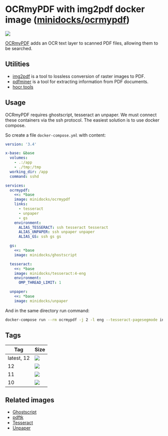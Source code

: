 OCRmyPDF with img2pdf docker image ([minidocks/ocrmypdf](https://hub.docker.com/r/minidocks/ocrmypdf))
======================================================================================================

![](https://raw.githubusercontent.com/jbarlow83/OCRmyPDF/master/docs/images/logo.svg?sanitize=true)

[OCRmyPDF](https://ocrmypdf.readthedocs.io/) adds an OCR text layer to scanned
PDF files, allowing them to be searched.

Utilities
---------

-   [img2pdf](https://gitlab.mister-muffin.de/josch/img2pdf) is a tool to
    lossless conversion of raster images to PDF.
-   [pdfminer](https://github.com/pdfminer/pdfminer.six) is a tool for
    extracting information from PDF documents.
-   [hocr tools](https://github.com/tmbdev/hocr-tools)

Usage
-----

OCRmyPDF requires ghostscript, tesseract an unpaper. We must connect these
containers via the ssh protocol. The easiest solution is to use docker compose.

So create a file `docker-compose.yml` with content:

```yaml
version: '3.4'

x-base: &base
  volumes:
    - .:/app
    - ./tmp:/tmp
  working_dir: /app
  command: sshd

services:
  ocrmypdf:
    <<: *base
    image: minidocks/ocrmypdf
    links:
      - tesseract
      - unpaper
      - gs
    environment:
      ALIAS_TESSERACT: ssh tesseract tesseract
      ALIAS_UNPAPER: ssh unpaper unpaper
      ALIAS_GS: ssh gs gs

  gs:
    <<: *base
    image: minidocks/ghostscript

  tesseract:
    <<: *base
    image: minidocks/tesseract:4-eng
    environment:
      OMP_THREAD_LIMIT: 1

  unpaper:
    <<: *base
    image: minidocks/unpaper
```

And in the same directory run command:

```bash
docker-compose run --rm ocrmypdf -j 2 -l eng --tesseract-pagesegmode input.pdf output.pdf
```

Tags
----

| Tag        | Size                                                                       |
|------------|----------------------------------------------------------------------------|
| latest, 12 | ![](https://img.shields.io/docker/image-size/minidocks/ocrmypdf/latest?style=flat-square&logo=docker&label=size)    |
| 12         | ![](https://img.shields.io/docker/image-size/minidocks/ocrmypdf/12?style=flat-square&logo=docker&label=size) |
| 11         | ![](https://img.shields.io/docker/image-size/minidocks/ocrmypdf/11?style=flat-square&logo=docker&label=size) |
| 10         | ![](https://img.shields.io/docker/image-size/minidocks/ocrmypdf/10?style=flat-square&logo=docker&label=size) |

Related images
--------------

-   [Ghostscript](https://github.com/minidocks/ghostscript)
-   [pdftk](https://github.com/minidocks/pdftk)
-   [Tesseract](https://github.com/minidocks/tesseract)
-   [Unpaper](https://github.com/minidocks/unpaper)
